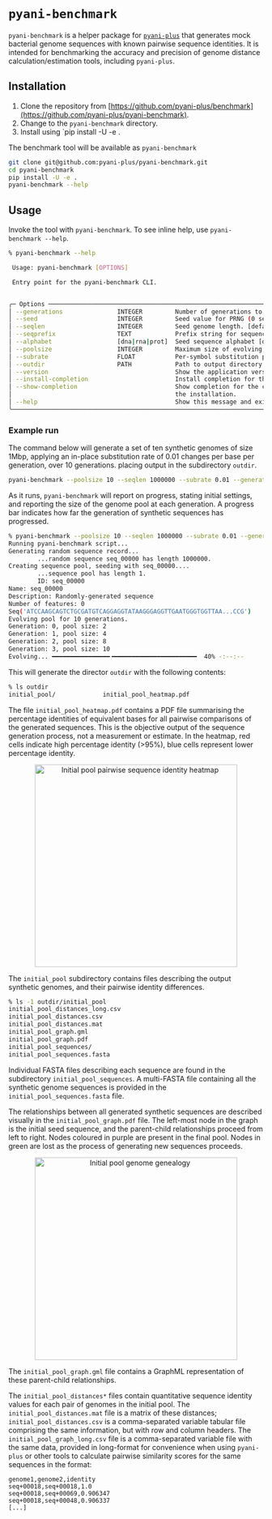 # `pyani-benchmark`

`pyani-benchmark` is a helper package for [`pyani-plus`](https://github.com/pyani-plus/pyani-plus) that generates mock bacterial genome sequences with known pairwise sequence identities. It is intended for benchmarking the accuracy and precision of genome distance calculation/estimation tools, including `pyani-plus`.

## Installation

1. Clone the repository from [https://github.com/pyani-plus/benchmark](https://github.com/pyani-plus/pyani-benchmark).
2. Change to the `pyani-benchmark` directory.
3. Install using `pip install -U -e .

The benchmark tool will be available as `pyani-benchmark`

```bash
git clone git@github.com:pyani-plus/pyani-benchmark.git
cd pyani-benchmark
pip install -U -e .
pyani-benchmark --help
```

## Usage

Invoke the tool with `pyani-benchmark`. To see inline help, use `pyani-benchmark --help`.

```bash
% pyani-benchmark --help

 Usage: pyani-benchmark [OPTIONS]

 Entry point for the pyani-benchmark CLI.


╭─ Options ─────────────────────────────────────────────────────────────────────────────────────────────────────╮
│ --generations               INTEGER         Number of generations to evolve genome pool. [default: 10]        │
│ --seed                      INTEGER         Seed value for PRNG (0 sets no PRNG seed value). [default: 0]     │
│ --seqlen                    INTEGER         Seed genome length. [default: 1000000]                            │
│ --seqprefix                 TEXT            Prefix string for sequences. [default: seq]                       │
│ --alphabet                  [dna|rna|prot]  Seed sequence alphabet [default: dna]                             │
│ --poolsize                  INTEGER         Maximum size of evolving genome pool. [default: 100]              │
│ --subrate                   FLOAT           Per-symbol substitution probability. [default: 0.01]              │
│ --outdir                    PATH            Path to output directory. [default: outdir]                       │
│ --version                                   Show the application version and exit.                            │
│ --install-completion                        Install completion for the current shell.                         │
│ --show-completion                           Show completion for the current shell, to copy it or customize    │
│                                             the installation.                                                 │
│ --help                                      Show this message and exit.                                       │
╰───────────────────────────────────────────────────────────────────────────────────────────────────────────────╯
```

### Example run

The command below will generate a set of ten synthetic genomes of size 1Mbp, applying an in-place substitution rate of 0.01 changes per base per generation, over 10 generations. placing output in the subdirectory `outdir`.

```bash
pyani-benchmark --poolsize 10 --seqlen 1000000 --subrate 0.01 --generations 10 --outdir outdir
```

As it runs, `pyani-benchmark` will report on progress, stating initial settings, and reporting the size of the genome pool at each generation. A progress bar indicates how far the generation of synthetic sequences has progressed.

```bash
% pyani-benchmark --poolsize 10 --seqlen 1000000 --subrate 0.01 --generations 10 --outdir outdir
Running pyani-benchmark script...
Generating random sequence record...
        ...random sequence seq_00000 has length 1000000.
Creating sequence pool, seeding with seq_00000....
        ...sequence pool has length 1.
        ID: seq_00000
Name: seq_00000
Description: Randomly-generated sequence
Number of features: 0
Seq('ATCCAAGCAGTCTGCGATGTCAGGAGGTATAAGGGAGGTTGAATGGGTGGTTAA...CCG')
Evolving pool for 10 generations.
Generation: 0, pool size: 2
Generation: 1, pool size: 4
Generation: 2, pool size: 8
Generation: 3, pool size: 10
Evolving... ━━━━━━━━━━━━━━━━╺━━━━━━━━━━━━━━━━━━━━━━━  40% -:--:--
```

This will generate the director `outdir` with the following contents:

```bash
% ls outdir
initial_pool/             initial_pool_heatmap.pdf
```

The file `initial_pool_heatmap.pdf` contains a PDF file summarising the percentage identities of equivalent bases for all pairwise comparisons of the generated sequences. This is the objective output of the sequence generation process, not a measurement or estimate. In the heatmap, red cells indicate high percentage identity (>95%), blue cells represent lower percentage identity.

<div style="text-align: center;">
    <img src="assets/images/initial_pool_heatmap.png" title="Initial pool pairwise sequence identity heatmap" alt-text="Heatmap displaying the pairwise sequence identities for each of the synthetic genomes produced by `pyani-benchmark`. Red cells indicate high percentage identity (>95%), blue cells represent lower percentage identity.(<95%)" width="400">
</div>

The `initial_pool` subdirectory contains files describing the output synthetic genomes, and their pairwise identity differences.

```bash
% ls -1 outdir/initial_pool
initial_pool_distances_long.csv
initial_pool_distances.csv
initial_pool_distances.mat
initial_pool_graph.gml
initial_pool_graph.pdf
initial_pool_sequences/
initial_pool_sequences.fasta
```

Individual FASTA files describing each sequence are found in the subdirectory `initial_pool_sequences`. A multi-FASTA file containing all the synthetic genome sequences is provided in the `initial_pool_sequences.fasta` file.

The relationships between all generated synthetic sequences are described visually in the `initial_pool_graph.pdf` file. The left-most node in the graph is the initial seed sequence, and the parent-child relationships proceed from left to right. Nodes coloured in purple are present in the final pool. Nodes in green are lost as the process of generating new sequences proceeds.

<div style="text-align: center;">
    <img src="assets/images/initial_pool_graph.png" title="Initial pool genome genealogy" alt-text="Graph representation of parent-child relationships between synthesised sequences. The left-most node is the initial seed node (ancestor of all genomes), and parent-child relationships proceed left-to-rigth. Nodes in purple represent genomes in the final pool. All nodes in green are lost during the artifical evolution process." width="400">
</div>

The `initial_pool_graph.gml` file contains a GraphML representation of these parent-child relationships.

The `initial_pool_distances*` files contain quantitative sequence identity values for each pair of genomes in the initial pool. The `initial_pool_distances.mat` file is a matrix of these distances; `initial_pool_distances.csv` is a comma-separated variable tabular file comprising the same information, but with row and column headers. The `initial_pool_graph_long.csv` file is a comma-separated variable file with the same data, provided in long-format for convenience when using `pyani-plus` or other tools to calculate pairwise similarity scores for the same sequences in the format:

```text
genome1,genome2,identity
seq+00018,seq+00018,1.0
seq+00018,seq+00069,0.906347
seq+00018,seq+00048,0.906337
[...]
```
